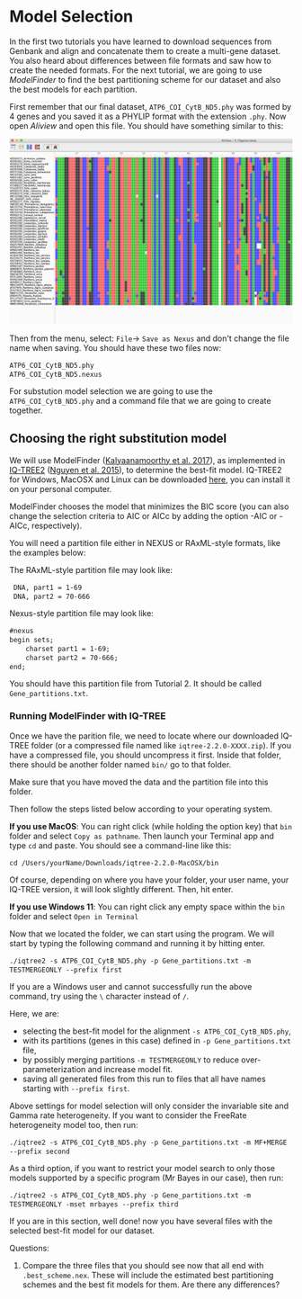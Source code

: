 # Model Selection


In the first two tutorials you have learned to download sequences from Genbank and align and concatenate them to create a multi-gene dataset. You also heard about differences between file formats and saw how to create the needed formats. For the next tutorial, we are going to use *ModelFinder* to find the best partitioning scheme for our dataset and also the best models for each partition.

First remember that our final dataset, `ATP6_COI_CytB_ND5.phy` was formed by 4 genes and you saved it as a PHYLIP format with the extension `.phy`. Now open *Aliview* and open this file. You should have something similar to this:

<p align="center"><img src="../../Tutorials/ModelSelection/Aliview7.png" alt="Aliview7" width="900"></p>

Then from the menu, select: `File`-> `Save as Nexus` and don't change the file name when saving. You should have these two files now:

```
ATP6_COI_CytB_ND5.phy
ATP6_COI_CytB_ND5.nexus
```

For substution model selection we are going to use the `ATP6_COI_CytB_ND5.phy` and a command file that we are going to create together. 

## Choosing the right substitution model

We will use ModelFinder ([Kalyaanamoorthy et al. 2017](https://www.nature.com/articles/nmeth.4285)), as implemented in [IQ-TREE2](http://www.iqtree.org) ([Nguyen et al. 2015](https://academic.oup.com/mbe/article/32/1/268/2925592)), to determine the best-fit model. IQ-TREE2 for Windows, MacOSX and Linux can be downloaded [here](http://www.iqtree.org/#download), you can install it on your personal computer.

ModelFinder chooses the model that minimizes the BIC score (you can also change the selection criteria to AIC or AICc by adding the option -AIC or -AICc, respectively).

You will need a partition file either in NEXUS or RAxML-style formats, like the examples below: 

The RAxML-style partition file may look like:

```
 DNA, part1 = 1-69 
 DNA, part2 = 70-666
```

Nexus-style partition file may look like:

```
#nexus
begin sets;
    charset part1 = 1-69; 
    charset part2 = 70-666;
end;
```

You should have this partition file from Tutorial 2. It should be called `Gene_partitions.txt`. 

### Running ModelFinder with IQ-TREE

Once we have the parition file, we need to locate where our downloaded IQ-TREE folder (or a compressed file named like `iqtree-2.2.0-XXXX.zip`). If you have a compressed file, you should uncompress it first. Inside that folder, there should be another folder named `bin/` go to that folder.

Make sure that you have moved the data and the partition file into this folder.

Then follow the steps listed below according to your operating system.

**If you use MacOS**: You can right click (while holding the option key) that `bin` folder and select `Copy as pathname`. Then launch your Terminal app and type `cd` and paste. You should see a command-line like this:

```
cd /Users/yourName/Downloads/iqtree-2.2.0-MacOSX/bin
```
 
Of course, depending on where you have your folder, your user name, your IQ-TREE version, it will look slightly different. Then, hit enter.

**If you use Windows 11**: You can right click any empty space within the  `bin` folder and select `Open in Terminal`


Now that we located the folder, we can start using the program. We will start by typing the following command and running it by hitting enter.

```
./iqtree2 -s ATP6_COI_CytB_ND5.phy -p Gene_partitions.txt -m TESTMERGEONLY --prefix first

```

If you are a Windows user and cannot successfully run the above command, try using the `\` character instead of `/`.

Here, we are:
- selecting the best-fit model for the alignment `-s ATP6_COI_CytB_ND5.phy`,
- with its partitions (genes in this case) defined in `-p Gene_partitions.txt` file,
- by possibly merging partitions `-m TESTMERGEONLY` to reduce over-parameterization and increase model fit. 
- saving all generated files from this run to files that all have names starting with `--prefix first`.

Above settings for model selection will only consider the invariable site and Gamma rate heterogeneity. If you want to consider the FreeRate heterogeneity model too, then run:

```
./iqtree2 -s ATP6_COI_CytB_ND5.phy -p Gene_partitions.txt -m MF+MERGE --prefix second

```

As a third option, if you want to restrict your model search to only those models supported by a specific program (Mr Bayes in our case), then run:
```
./iqtree2 -s ATP6_COI_CytB_ND5.phy -p Gene_partitions.txt -m TESTMERGEONLY -mset mrbayes --prefix third

```

If you are in this section, well done! now you have several files with the selected best-fit model for our dataset.

Questions:

1. Compare the three files that you should see now that all end with `.best_scheme.nex`. These will include the estimated best partitioning schemes and the best fit models for them. Are there any differences?
